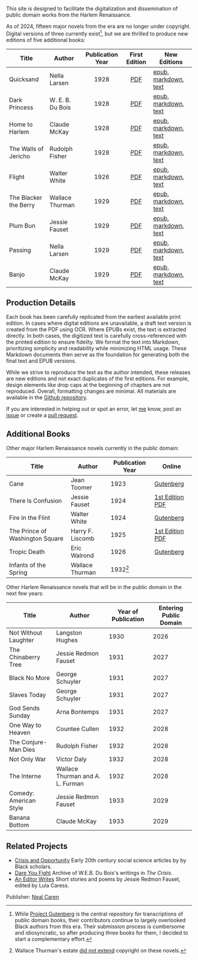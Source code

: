 This site is designed to facilitate the digitalization and dissemination of public domain works from the Harlem Renaissance. 

As of 2024, fifteen major novels from the era are no longer under copyright. Digital versions of three currently exist[^g], but we are thrilled to produce new editions of five additional books:

[^g]: While [Project Gutenberg](http://gutenberg.org) is the central repository for transcriptions of public domain books, their contributors continue to largely overlooked Black authors from this era. Their submission process is cumbersome and idiosyncratic, so after producing three books for them, I decided to start a complementary effort. 


| Title                          | Author            | Publication Year | First Edition | New Editions | 
|-------------------------------|-------------------|:-------------------:|:----: |------ |
| Quicksand                     | Nella Larsen      | 1928 | [PDF](https://raw.githubusercontent.com/nealcaren/crisis-and-opportunity-books/main/books/quicksand/quicksand-1928.pdf)                | [epub](https://raw.githubusercontent.com/nealcaren/crisis-and-opportunity-books/main/books/quicksand/quicksand.epub), [markdown](https://raw.githubusercontent.com/nealcaren/crisis-and-opportunity-books/main/books/quicksand/quicksand.md), [text](https://raw.githubusercontent.com/nealcaren/crisis-and-opportunity-books/main/books/quicksand/quicksand.txt) |
| Dark Princess                | W. E. B. Du Bois  | 1928             | [PDF](https://github.com/nealcaren/crisis-and-opportunity-books/raw/main/books/dark-princess/dark-princess-1928.pdf)  | [epub](https://github.com/nealcaren/crisis-and-opportunity-books/raw/main/books/dark-princess/dark-princess.epub), [markdown](https://github.com/nealcaren/crisis-and-opportunity-books/raw/main/books/dark-princess/dark-princess.md), [text](https://github.com/nealcaren/crisis-and-opportunity-books/raw/main/books/dark-princess/dark-princess.txt) |
| Home to Harlem                | Claude McKay      | 1928        | [PDF](https://raw.githubusercontent.com/nealcaren/crisis-and-opportunity-books/main/books/home-to-harlem/home-to-harlem-1928.pdf)    |  [epub](https://raw.githubusercontent.com/nealcaren/crisis-and-opportunity-books/main/books/home-to-harlem/home-to-harlem.epub), [markdown](https://raw.githubusercontent.com/nealcaren/crisis-and-opportunity-books/main/books/home-to-harlem/home-to-harlem.md), [text](https://raw.githubusercontent.com/nealcaren/crisis-and-opportunity-books/main/books/home-to-harlem/home-to-harlem.txt) |
| The Walls of Jericho              | Rudolph Fisher    | 1928       |  [PDF](https://raw.githubusercontent.com/nealcaren/crisis-and-opportunity-books/main/books/the-walls-of-jericho/the-walls-of-jericho-1928.pdf)     | [epub](https://raw.githubusercontent.com/nealcaren/crisis-and-opportunity-books/main/books/the-walls-of-jericho/the-walls-of-jericho.epub), [markdown](https://raw.githubusercontent.com/nealcaren/crisis-and-opportunity-books/main/books/the-walls-of-jericho/the-walls-of-jericho.md), [text](https://raw.githubusercontent.com/nealcaren/crisis-and-opportunity-books/main/books/the-walls-of-jericho/the-walls-of-jericho.txt) | 
| Flight | Walter White | 1926 | [PDF](https://raw.githubusercontent.com/nealcaren/crisis-and-opportunity-books/main/books/flight/flight.epub) |[epub](https://raw.githubusercontent.com/nealcaren/crisis-and-opportunity-books/main/books/flight/flight.epub), [markdown](https://raw.githubusercontent.com/nealcaren/crisis-and-opportunity-books/main/books/flight/flight.md), [text](https://raw.githubusercontent.com/nealcaren/crisis-and-opportunity-books/main/books/flight/flight.txt)
| The Blacker the Berry         | Wallace Thurman   | 1929                | [PDF](https://raw.githubusercontent.com/nealcaren/crisis-and-opportunity-books/main/books/blacker-the-berry/blacker-the-berry.epub) |[epub](https://raw.githubusercontent.com/nealcaren/crisis-and-opportunity-books/main/books/blacker-the-berry/blacker-the-berry.epub), [markdown](https://raw.githubusercontent.com/nealcaren/crisis-and-opportunity-books/main/books/blacker-the-berry/blacker-the-berry.md), [text](https://raw.githubusercontent.com/nealcaren/crisis-and-opportunity-books/main/books/blacker-the-berry/blacker-the-berry.txt)
| Plum Bun                      | Jessie Fauset     | 1929                | [PDF](https://raw.githubusercontent.com/nealcaren/crisis-and-opportunity-books/main/books/plum-bun/plum-bun.epub) |[epub](https://raw.githubusercontent.com/nealcaren/crisis-and-opportunity-books/main/books/plum-bun/plum-bun.epub), [markdown](https://raw.githubusercontent.com/nealcaren/crisis-and-opportunity-books/main/books/plum-bun/plum-bun.md), [text](https://raw.githubusercontent.com/nealcaren/crisis-and-opportunity-books/main/books/plum-bun/plum-bun.txt)
| Passing                       | Nella Larsen      | 1929                | [PDF](https://raw.githubusercontent.com/nealcaren/crisis-and-opportunity-books/main/books/passing/passing.epub) |[epub](https://raw.githubusercontent.com/nealcaren/crisis-and-opportunity-books/main/books/passing/passing.epub), [markdown](https://raw.githubusercontent.com/nealcaren/crisis-and-opportunity-books/main/books/passing/passing.md), [text](https://raw.githubusercontent.com/nealcaren/crisis-and-opportunity-books/main/books/passing/passing.txt)
| Banjo                         | Claude McKay      | 1929                | [PDF](https://raw.githubusercontent.com/nealcaren/crisis-and-opportunity-books/main/books/banjo/banjo.epub) |[epub](https://raw.githubusercontent.com/nealcaren/crisis-and-opportunity-books/main/books/banjo/banjo.epub), [markdown](https://raw.githubusercontent.com/nealcaren/crisis-and-opportunity-books/main/books/banjo/flibanjoght.md), [text](https://raw.githubusercontent.com/nealcaren/crisis-and-opportunity-books/main/books/banjo/banjo.txt)


## Production Details

Each book has been carefully replicated from the earliest available print edition. In cases where digital editions are unavailable, a draft text version is created from the PDF using OCR. Where EPUBs exist, the text is  extracted directly. In both cases, the digitized text is carefully cross-referenced with the printed edition to ensure fidelity.  We format the text into Markdown, prioritizing simplicity and readability while minimizing HTML usage. These Markdown documents then serve as the foundation for generating both the final text and EPUB versions. 

While we strive to reproduce the text as the author intended, these releases are new editions and not exact duplicates of the first editions. For example, design elements like drop caps at the beginning of chapters are not reproduced. Overall, formatting changes are minimal. All materials are available in the [Github repository](https://github.com/nealcaren/crisis-and-opportunity-books).

If you are interested in helping out or spot an error, let [me](mailto:neal.caren@gmail.com) know, post an [issue](https://github.com/nealcaren/crisis-and-opportunity-books/issues) or create a [pull request](https://github.com/nealcaren/crisis-and-opportunity-books/pulls).


## Additional Books

Other major Harlem Renaissance novels currently in the public domain:

| Title                          | Author            | Publication Year | Online
|-------------------------------|-------------------|---------------------|---------------------|
| Cane                          | Jean Toomer       | 1923                | [Gutenberg](https://www.gutenberg.org/ebooks/60093) |
| There Is Confusion            | Jessie Fauset     | 1924                | [1st Edition PDF](https://www.google.com/books/edition/There_is_Confusion/_xXR-y0YdxoC?hl=en) |
| Fire In the Flint             | Walter White      | 1924                | [Gutenberg](https://www.gutenberg.org/ebooks/69877) |
| The Prince of Washington Square | Harry F. Liscomb | 1925                | [1st Edition PDF](https://www.google.com/books/edition/The_Prince_of_Washington_Square/4h0vAQAAIAAJ?hl=en&gbpv=0) |
| Tropic Death                  | Eric Walrond      | 1926                | [Gutenberg](https://www.gutenberg.org/ebooks/71465) |
| Infants of the Spring         | Wallace Thurman   | 1932[^1]                |


[^1]: Wallace Thurman's estate [did not extend]( https://exhibits.stanford.edu/copyrightrenewals/catalog?exhibit_id=copyrightrenewals&search_field=search&q=Wallace+Thurman) copyright on these novels. 

Other Harlem Renaissance novels that will be in the public domain in the next few years:

| Title                          | Author            | Year of Publication | Entering Public Domain |
|-------------------------------|-------------------|---------------------|---------------------|
| Not Without Laughter          | Langston Hughes   | 1930                | 2026 |
| The Chinaberry Tree                 | Jessie Redmon Fauset   | 1931                | 2027 |
| Black No More                 | George Schuyler   | 1931                | 2027 |
| Slaves Today                 | George Schuyler   | 1931                | 2027 |
| God Sends Sunday              | Arna Bontemps     | 1931                | 2027 |
| One Way to Heaven             | Countee Cullen    | 1932                | 2028 |
| The Conjure-Man Dies          | Rudolph Fisher    | 1932                | 2028 |
| Not Only War              | Victor Daly    | 1932                | 2028 |
| The Interne              | Wallace Thurman and A. L. Furman    | 1932                | 2028 |
| Comedy: American Style | Jessie Redmon Fauset   | 1933                | 2029 |
| Banana Bottom              | Claude McKay    | 1933                | 2029 |

## Related Projects

* [Crisis and Opportunity](https://www.crisisopportunity.org) Early 20th century social science articles by by Black scholars.
* [Dare You Fight](https://www.dareyoufight.org) Archive of W.E.B. Du Bois's writings in *The Crisis*.
* [An Editor Writes](https://www.amazon.com/Editor-Writes-Stories-Jessie-Redmon-ebook/dp/B0CLQ8S9SY/ref=sr_1_1?crid=QS0PVF4W0TAA&keywords=an+editor+writes+jessie&qid=1703967452&sprefix=an+editor+writes+jessie%2Caps%2C153&sr=8-1) Short stories and poems by Jessie Redmon Fauset, edited by Lula Caress.

Publisher: [Neal Caren](https://nealcaren.org)